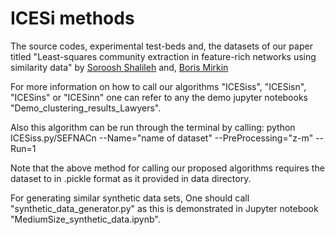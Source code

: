 # ICESi methods


The source codes, experimental test-beds and, the datasets of our paper titled 
"Least-squares community extraction in feature-rich networks using similarity data"
by [Soroosh Shalileh](https://www.hse.ru/en/org/persons/316426865) and, [Boris Mirkin](https://www.hse.ru/en/staff/bmirkin)


For more information on how to call our algorithms "ICESiss", "ICESisn", "ICESins" or "ICESinn" one can 
refer to any the demo jupyter notebooks "Demo_clustering_results_Lawyers". 

Also this algorithm can be run through the terminal by calling:
  python ICESiss.py/SEFNACn --Name="name of dataset" --PreProcessing="z-m" --Run=1

  Note that the above method for calling our proposed algorithms requires the dataset to in .pickle format as it provided in data directory.  


For generating similar synthetic data sets, One should call "synthetic_data_generator.py" as 
this is demonstrated in Jupyter notebook "MediumSize_synthetic_data.ipynb".

